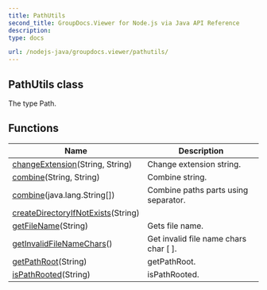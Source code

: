 ```yaml
---
title: PathUtils
second_title: GroupDocs.Viewer for Node.js via Java API Reference
description: 
type: docs

url: /nodejs-java/groupdocs.viewer/pathutils/
---
```


## PathUtils class
The type Path.

## Functions

| Name | Description |
| --- | --- |
| [changeExtension](changeextension)(String, String) | Change extension string. |
| [combine](combine)(String, String) | Combine string. |
| [combine](combine)(java.lang.String[]) | Combine paths parts using separator. |
| [createDirectoryIfNotExists](createdirectoryifnotexists)(String) |  |
| [getFileName](getfilename)(String) | Gets file name. |
| [getInvalidFileNameChars](getinvalidfilenamechars)() | Get invalid file name chars char [ ]. |
| [getPathRoot](getpathroot)(String) | getPathRoot. |
| [isPathRooted](ispathrooted)(String) | isPathRooted. |
